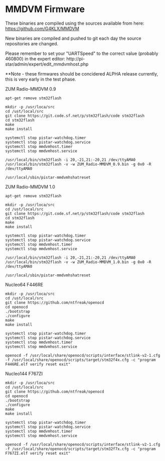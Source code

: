 # MMDVM Firmware
These binaries are compiled using the sources available from here: https://github.com/G4KLX/MMDVM

New binaries are compiled and pushed to git each day the source repositories are changed.

Please remember to set your "UARTSpeed" to the correct value (probably 460800) in the expert editor: http://pi-star/admin/expert/edit_mmdvmhost.php

**Note - these firmwares should be concidered ALPHA release currently, this is very early in the test phase.

ZUM Radio-MMDVM 0.9

    apt-get remove stm32flash

    mkdir -p /usr/loca/src
    cd /ust/local/src
    git clone https://git.code.sf.net/p/stm32flash/code stm32flash
    cd stm32flash
    make
    make install

    systemctl stop pistar-watchdog.timer
    systemctl stop pistar-watchdog.service
    systemctl stop mmdvmhost.timer
    systemctl stop mmdvmhost.service

    /usr/local/bin/stm32flash -i 20,-21,21:-20,21 /dev/ttyAMA0
    /usr/local/bin/stm32flash -v -w ZUM_Radio-MMDVM_0.9.bin -g 0x0 -R /dev/ttyAMA0

    /usr/local/sbin/pistar-mmdvmhshatreset

ZUM Radio-MMDVM 1.0

    apt-get remove stm32flash

    mkdir -p /usr/loca/src
    cd /ust/local/src
    git clone https://git.code.sf.net/p/stm32flash/code stm32flash
    cd stm32flash
    make
    make install

    systemctl stop pistar-watchdog.timer
    systemctl stop pistar-watchdog.service
    systemctl stop mmdvmhost.timer
    systemctl stop mmdvmhost.service

    /usr/local/bin/stm32flash -i 20,-21,21:-20,21 /dev/ttyAMA0
    /usr/local/bin/stm32flash -v -w ZUM_Radio-MMDVM_1.0.bin -g 0x0 -R /dev/ttyAMA0

    /usr/local/sbin/pistar-mmdvmhshatreset

Nucleo64 F446RE

    mkdir -p /usr/loca/src
    cd /ust/local/src
    git clone https://github.com/ntfreak/openocd
    cd openocd
    ./bootstrap
    ./configure
    make
    make install

    systemctl stop pistar-watchdog.timer
    systemctl stop pistar-watchdog.service
    systemctl stop mmdvmhost.timer
    systemctl stop mmdvmhost.service

    openocd -f /usr/local/share/openocd/scripts/interface/stlink-v2-1.cfg -f /usr/local/share/openocd/scripts/target/stm32f4x.cfg -c "program F446RE.elf verify reset exit"

Nucleo144 F767ZI

    mkdir -p /usr/loca/src
    cd /ust/local/src
    git clone https://github.com/ntfreak/openocd
    cd openocd
    ./bootstrap
    ./configure
    make
    make install

    systemctl stop pistar-watchdog.timer
    systemctl stop pistar-watchdog.service
    systemctl stop mmdvmhost.timer
    systemctl stop mmdvmhost.service

    openocd -f /usr/local/share/openocd/scripts/interface/stlink-v2-1.cfg -f /usr/local/share/openocd/scripts/target/stm32f7x.cfg -c "program F767ZI.elf verify reset exit"

